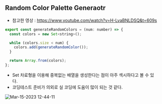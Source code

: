 ## Random Color Palette Generaotr
- 참고한 영상 : https://www.youtube.com/watch?v=H-LvaBNLDSQ&t=609s

```jsx
export const generateRandomColors = (num: number) => {
  const colors = new Set<string>();

  while (colors.size < num) {
    colors.add(generateRandomColor());
  }

  return Array.from(colors);
};
```

- Set 차료형을 이용해 중복없는 배열을 생성한다는 점이 아주 섹시하다고 볼 수 있다.
- 코딩테스트 준비가 의외로 실 코딩에 도움이 많이 되는 것 같다.

![Mar-15-2023 12-44-11](https://user-images.githubusercontent.com/108935568/225200911-1e4f068a-ba8e-45cc-b165-6ece6c81fa76.gif)